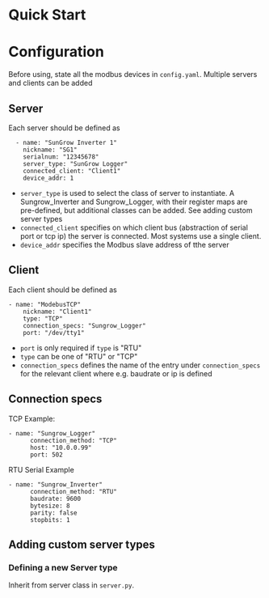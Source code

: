 # Quick Start


# Configuration
Before using, state all the modbus devices in `config.yaml`. Multiple servers and clients can be added

## Server 
Each server should be defined as 
```
  - name: "SunGrow Inverter 1"
    nickname: "SG1"
    serialnum: "12345678"
    server_type: "SunGrow Logger"
    connected_client: "Client1"  
    device_addr: 1
```
- `server_type` is used to select the class of server to instantiate. A Sungrow_Inverter and Sungrow_Logger, with their register maps are pre-defined, but additional classes can be added. See adding custom server types
- `connected_client` specifies on which client bus (abstraction of serial port or tcp ip) the server is connected. Most systems use a single client.
- `device_addr` specifies the Modbus slave address of tthe server

## Client
Each client should be defined as
```
- name: "ModebusTCP"
    nickname: "Client1"
    type: "TCP"
    connection_specs: "Sungrow_Logger"
    port: "/dev/tty1"
```
- `port` is only required if `type` is "RTU" 
- `type` can be one of "RTU" or "TCP"
- `connection_specs` defines the name of the entry under `connection_specs` for the relevant client where e.g. baudrate or ip is defined

## Connection specs
TCP Example:
```
- name: "Sungrow_Logger"
      connection_method: "TCP"
      host: "10.0.0.99"
      port: 502
```
RTU Serial Example
```
- name: "Sungrow_Inverter"
      connection_method: "RTU"
      baudrate: 9600
      bytesize: 8
      parity: false
      stopbits: 1
```
## Adding custom server types

### Defining a new Server type
Inherit from server class in `server.py`. 
<!-- TODO -->
